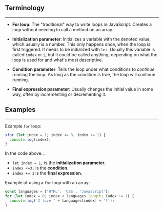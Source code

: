 ## Terminology
<hr />

* **For loop**: The "traditional" way to write loops in JavaScript. Creates a loop without needing to call a method on an array.

* **Initialization parameter**:  Initializes a variable with the denoted value, which usually is a number. This only happens once, when the loop is first triggered. It needs to be initialized with `let`. Usually this variable is called `index` or `i`, but it could be called anything, depending on what the loop is used for and what's most descriptive.

* **Condition parameter**:  Tells the loop under what conditions to _continue_ running the loop. As long as the condition is true, the loop will continue running.

* **Final expression parameter**: Usually changes the initial value in some way, often by incrementing or decrementing it.


## Examples
<hr />

Example `for` loop:

```javascript
sfor (let index = 1; index <= 3; index += 1) {
  console.log(index);
}
```
In the code above...

* `let index = 1;` is the **initialization parameter**.
* `index <=3;` is the **condition**.
* `index += 1` is the **final expression**.


Example of using a `for` loop with an array:

```javascript
const languages = ['HTML', 'CSS', 'Javascript'];
for (let index = 0; index < languages.length; index += 1) {
  console.log('I love ' + languages[index] + '!');
}
```
